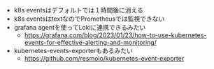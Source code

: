 - k8s eventsはデフォルトでは１時間後に消える
- k8s eventsはtextなのでPrometheusでは監視できない
- grafana agentを使ってLokiに連携できるみたい
  - https://grafana.com/blog/2023/01/23/how-to-use-kubernetes-events-for-effective-alerting-and-monitoring/
- kubernetes-events-exporterもあるみたい
  - https://github.com/resmoio/kubernetes-event-exporter